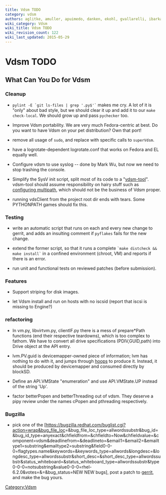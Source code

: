 ```yaml
---
title: Vdsm TODO
category: vdsm
authors: aglitke, amuller, apuimedo, danken, ekohl, gvallarelli, ibarkan, phoracek
wiki_category: Vdsm
wiki_title: Vdsm TODO
wiki_revision_count: 122
wiki_last_updated: 2015-05-29
---
```


# Vdsm TODO

## What Can You Do for Vdsm

### Cleanup

*   `` pylint -E `git ls-files | grep '.py$'` `` makes me cry. A lot of it is "only" about bad style, but we should clear it up and add it to our `make check-local`. We should grow up and pass `pychecker` too.

<!-- -->

*   Improve Vdsm portability. We are very much Fedora-centric at best. Do you want to have Vdsm on your pet distribution? Own that port!

<!-- -->

*   remove all usage of `sudo`, and replace with specific calls to `superVdsm`.

<!-- -->

*   have a logrotate-dependent logrotate.conf that works on Fedora and EL equally well.

<!-- -->

*   Configure vdsm to use syslog -- done by Mark Wu, but now we need to stop trashing the console.

<!-- -->

*   Simplify the SysV init script, split most of its code to a "[vdsm-tool](http://gerrit.ovirt.org/295)". vdsm-tool should assume responsibility on hairy stuff such as [configuring multipath](http://bugzilla.redhat.com/547424), which should not be the business of Vdsm proper.

<!-- -->

*   running vdsClient from the project root dir ends with tears. Some PYTHONPATH games should fix this.

### Testing

*   write an automatic script that runs on each and every new change to gerrit, and adds an insulting comment if `pyflakes` fails for the new change.

<!-- -->

*   extend the former script, so that it runs a complete `` `make distcheck && make install` `` in a confined environment (chroot, VM) and reports if there is an error.

<!-- -->

*   run unit and functional tests on reviewed patches (before submission).

### Features

*   Support striping for disk images.

<!-- -->

*   let Vdsm install and run on hosts with no iscsid (report that iscsi is missing to Engine?)

### refactoring

*   In vm.py, libvirtvm.py, clientIF.py there is a mess of prepare\*Path functions (end their respective teardowns), which is too complex to fathom. We have to convert all drive specifications (PDIV,GUID,path) into Drive object at the API entry.

<!-- -->

*   lvm.PV.guid is devicemapper-owned piece of information; lvm has nothing to do with it, and jumps through [hoops](http://gerrit.ovirt.org/2940) to produce it. Instead, it should be produced by devicemapper and consumed directly by blockSD.

<!-- -->

*   Define an API.VMState "enumeration" and use API.VMState.UP instead of the string 'Up'.

<!-- -->

*   factor betterPopen and betterThreading out of vdsm. They deserve a pipy review under the names cPopen and pthreading respectively.

### Bugzilla

*   pick one of the [<https://bugzilla.redhat.com/buglist.cgi?action=wrap&bug_file_loc>=&bug_file_loc_type=allwordssubstr&bug_id=&bug_id_type=anyexact&chfieldfrom=&chfieldto=Now&chfieldvalue=&component=vdsm&deadlinefrom=&deadlineto=&email1=&email2=&emailtype1=substring&emailtype2=substring&field0-0-0=flagtypes.name&keywords=&keywords_type=allwords&longdesc=&longdesc_type=allwordssubstr&short_desc=&short_desc_type=allwordssubstr&status_whiteboard=&status_whiteboard_type=allwordssubstr&type0-0-0=notsubstring&value0-0-0=rhel-6.2.0&votes=&=&bug_status=NEW NEW bugs], post a patch to [gerrit](http://gerrit.ovirt.org), and make the bug yours.

<Category:Vdsm>
